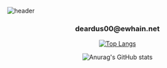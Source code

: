 ![header](https://capsule-render.vercel.app/api?type=waving&color=b8d4e0&height=300&section=header&text=Lim%20Yeon%20Woo💻&fontSize=40&fontColor=ffffff)

<div align = "center">
  <h3> deardus00@ewhain.net </h3> 

  [![Top Langs](https://github-readme-stats.vercel.app/api/top-langs/?username=Lim-YeonWoo&layout=compact)](https://github.com/Lim-YeonWoo/github-readme-stats)

  ![Anurag's GitHub stats](https://github-readme-stats.vercel.app/api?username=Lim-YeonWoo&show_icons=true&theme=rose_pine)


</div>

